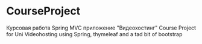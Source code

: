 # CourseProject
Курсовая работа Spring MVC приложение "Видеохостинг"
Course Project for Uni Videohosting using Spring, thymeleaf and a tad bit of bootstrap
